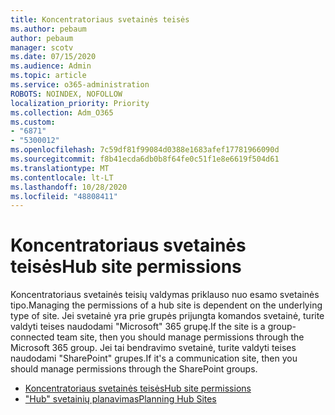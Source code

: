 ```yaml
---
title: Koncentratoriaus svetainės teisės
ms.author: pebaum
author: pebaum
manager: scotv
ms.date: 07/15/2020
ms.audience: Admin
ms.topic: article
ms.service: o365-administration
ROBOTS: NOINDEX, NOFOLLOW
localization_priority: Priority
ms.collection: Adm_O365
ms.custom:
- "6871"
- "5300012"
ms.openlocfilehash: 7c59df81f99084d0388e1683afef17781966090d
ms.sourcegitcommit: f8b41ecda6db0b8f64fe0c51f1e8e6619f504d61
ms.translationtype: MT
ms.contentlocale: lt-LT
ms.lasthandoff: 10/28/2020
ms.locfileid: "48808411"
---
```

# <a name="hub-site-permissions"></a><span data-ttu-id="5f657-102">Koncentratoriaus svetainės teisės</span><span class="sxs-lookup"><span data-stu-id="5f657-102">Hub site permissions</span></span>

<span data-ttu-id="5f657-103">Koncentratoriaus svetainės teisių valdymas priklauso nuo esamo svetainės tipo.</span><span class="sxs-lookup"><span data-stu-id="5f657-103">Managing the permissions of a hub site is dependent on the underlying type of site.</span></span> <span data-ttu-id="5f657-104">Jei svetainė yra prie grupės prijungta komandos svetainė, turite valdyti teises naudodami "Microsoft" 365 grupę.</span><span class="sxs-lookup"><span data-stu-id="5f657-104">If the site is a group-connected team site, then you should manage permissions through the Microsoft 365 group.</span></span> <span data-ttu-id="5f657-105">Jei tai bendravimo svetainė, turite valdyti teises naudodami "SharePoint" grupes.</span><span class="sxs-lookup"><span data-stu-id="5f657-105">If it's a communication site, then you should manage permissions through the SharePoint groups.</span></span>

- [<span data-ttu-id="5f657-106">Koncentratoriaus svetainės teisės</span><span class="sxs-lookup"><span data-stu-id="5f657-106">Hub site permissions</span></span>](https://docs.microsoft.com/sharepoint/modern-experience-sharing-permissions#hub-site-permissions)  
- [<span data-ttu-id="5f657-107">"Hub" svetainių planavimas</span><span class="sxs-lookup"><span data-stu-id="5f657-107">Planning Hub Sites</span></span>](https://docs.microsoft.com/sharepoint/planning-hub-sites)

